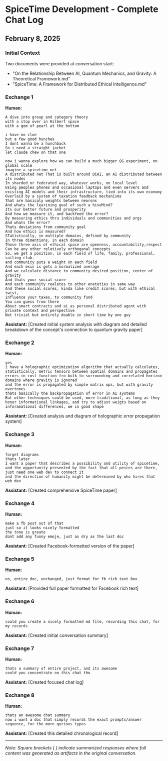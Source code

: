 # SpiceTime Development - Complete Chat Log
## February 8, 2025

### Initial Context 
Two documents were provided at conversation start:
- "On the Relationship Between AI, Quantum Mechanics, and Gravity: A Theoretical Framework.md"
- "SpiceTime: A Framework for Distributed Ethical Intelligence.md"

### Exchange 1
**Human:**
```
A dive into group and category theory
with a stop over in Hilbert space
with a gem of pearl at the bottom

i have no clue
but a few good hunches
I dont wanna be a hunchback
So i need a straight jacket
let claude chew on that one

now i wanna explore how we can build a much bigger QG experiment, on global scale
imagine a spicetime net
A distributed net That is built around DiAI, an AI distributed between its nodes
In sharded or federated way, whatever works, on local level
Using peoples phones and occasional laptops and even servers and existing AI models and their infrastructure, tied into its own economy
Overlaid by a system of taxation feedback mechanisms
That are basicaly weights between neorons
And whats the learining goal of such a hiveMind?
Its our better future and prosperity
And how we measure it, and backfeed the error?
By measuring ethics thru individuals and communities and orgs
And whats the error?
Thats deviations from community goal
And how ethics is measured?
STatistically, in multiple domains, defined by community
In three dimentions, in each domain
Those three axis of ethical space are openness, accountability,respect
Can be any other relatively orthoganal concepts
So, we get a position, in each field of life, family, professional, sailing club.
and community puts a weight on each field
And each exis is gets a normalized average
And we calculate distance to community desired position, center of gravity
And thats your social score
And each community realetes to other eneteties in same way
And these social scores, kinda like credit scores, but with ethical twist,
influence your taxes, to community fund
You can guess from there
About smart contracts and ai as personal distributed agent with private context and perspective
Not trivial but entirely doable in short time by one guy
```

**Assistant:**
[Created initial system analysis with diagram and detailed breakdown of the concept's connection to quantum gravity paper]

### Exchange 2
**Human:**
```
yes
i have a holographic optimization algorithm that actually calculates, statistically, metric tensors between spatial domains and propagates errors in cost function fro bulk to surrounding and correlated horizon domains where gravity is ignored
and the error is propagated by simple matrix ops, but with gravity overtones
thats basically the backpropagation of error in AI systems
But other techniques could be used, more traditional, as long as they honor informational linkages, and try to adjust weigts based on inforamational differences, we in good shape
```

**Assistant:**
[Created analysis and diagram of holographic error propagation system]

### Exchange 3
**Human:**
```
forget diagrams
thats later
I want a paper that describes a possibility and utility of spicetime, and the opportunity presented by the fact that all peices are there, just need one web dev to connect it
and the direction of humanity might be determined by who hires that web dev
```

**Assistant:**
[Created comprehensive SpiceTime paper]

### Exchange 4
**Human:**
```
make a fb post out of that
just so it looks nicely formatted
the tone is greate
dont add any funny emoje, just as dry as the last doc
```

**Assistant:**
[Created Facebook-formatted version of the paper]

### Exchange 5
**Human:**
```
no, entire doc, unchanged, just format for fb rich text box
```

**Assistant:**
[Provided full paper formatted for Facebook rich text]

### Exchange 6
**Human:**
```
could you create a nicely formatted md file, recording this chat, for my records
```

**Assistant:**
[Created initial conversation summary]

### Exchange 7
**Human:**
```
thats a summary of entire project, and its awesome
could you concentrate on this chat tho
```

**Assistant:**
[Created focused chat log]

### Exchange 8
**Human:**
```
thats an awesome chat summary
now i want a doc that simply records the exact prompts/answer sequence, for the more qurious types
```

**Assistant:**
[Created this detailed chronological record]

---

*Note: Square brackets [ ] indicate summarized responses where full content was generated as artifacts in the original conversation.*